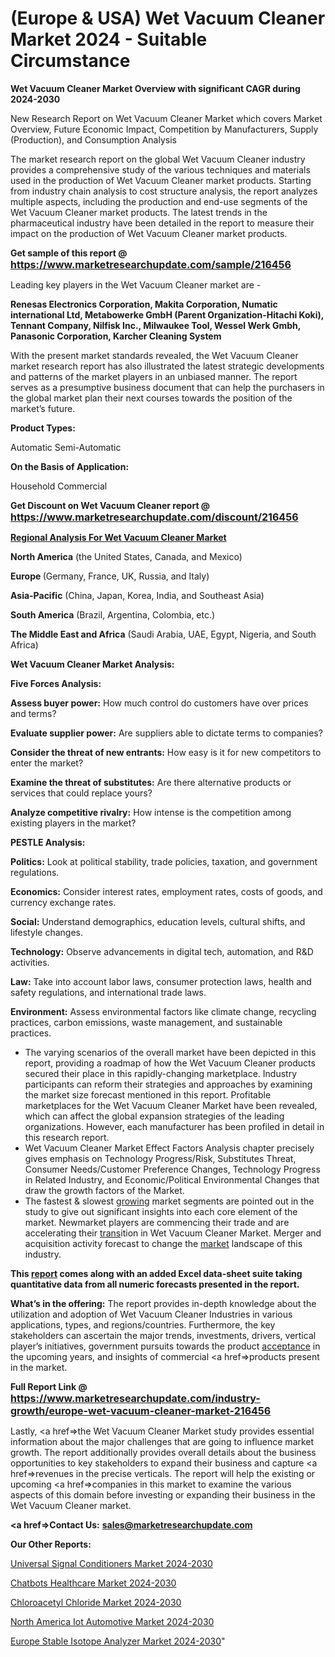 # (Europe & USA) Wet Vacuum Cleaner Market 2024 - Suitable Circumstance

<strong>Wet Vacuum Cleaner Market Overview with significant CAGR during 2024-2030</strong>

New Research Report on Wet Vacuum Cleaner Market which covers Market Overview, Future Economic Impact, Competition by Manufacturers, Supply (Production), and Consumption Analysis

The market research report on the global Wet Vacuum Cleaner industry provides a comprehensive study of the various techniques and materials used in the production of Wet Vacuum Cleaner market products. Starting from industry chain analysis to cost structure analysis, the report analyzes multiple aspects, including the production and end-use segments of the Wet Vacuum Cleaner market products. The latest trends in the pharmaceutical industry have been detailed in the report to measure their impact on the production of Wet Vacuum Cleaner market products.

<strong>Get sample of this report @ <a href=https://www.marketresearchupdate.com/sample/216456><font size=3 color=#0000ff>https://www.marketresearchupdate.com/sample/216456</font></a></strong>

Leading key players in the Wet Vacuum Cleaner market are -

<strong>Renesas Electronics Corporation, Makita Corporation, Numatic international Ltd, Metabowerke GmbH (Parent Organization-Hitachi Koki), Tennant Company, Nilfisk Inc., Milwaukee Tool, Wessel Werk Gmbh, Panasonic Corporation, Karcher Cleaning System</strong>

With the present market standards revealed, the Wet Vacuum Cleaner market research report has also illustrated the latest strategic developments and patterns of the market players in an unbiased manner. The report serves as a presumptive business document that can help the purchasers in the global market plan their next courses towards the position of the market’s future.

<strong>Product Types:</strong>

Automatic
Semi-Automatic

<strong>On the Basis of Application:</strong>

Household
Commercial

<strong>Get Discount on Wet Vacuum Cleaner report @ <a href=https://www.marketresearchupdate.com/discount/216456><font size=3 color=#0000ff>https://www.marketresearchupdate.com/discount/216456</font></a></strong>

<strong><u><b>Regional Analysis For Wet Vacuum Cleaner Market</b></u></strong>

<strong><b>North America</b></strong> (the United States, Canada, and Mexico)

<strong><b>Europe </b></strong>(Germany, France, UK, Russia, and Italy)

<strong><b>Asia-Pacific</b></strong> (China, Japan, Korea, India, and Southeast Asia)

<strong><b>South America</b></strong> (Brazil, Argentina, Colombia, etc.)

<strong><b>The Middle East and Africa</b></strong> (Saudi Arabia, UAE, Egypt, Nigeria, and South Africa)

<strong>Wet Vacuum Cleaner Market Analysis:</strong>

<strong>Five Forces Analysis:</strong>

<strong>Assess buyer power:</strong> How much control do customers have over prices and terms?

<strong>Evaluate supplier power:</strong> Are suppliers able to dictate terms to companies?

<strong>Consider the threat of new entrants:</strong> How easy is it for new competitors to enter the market?

<strong>Examine the threat of substitutes:</strong> Are there alternative products or services that could replace yours?

<strong>Analyze competitive rivalry:</strong> How intense is the competition among existing players in the market?

<strong>PESTLE Analysis:</strong>

<strong>Politics:</strong> Look at political stability, trade policies, taxation, and government regulations.

<strong>Economics:</strong> Consider interest rates, employment rates, costs of goods, and currency exchange rates.

<strong>Social:</strong> Understand demographics, education levels, cultural shifts, and lifestyle changes.

<strong>Technology:</strong> Observe advancements in digital tech, automation, and R&D activities.

<strong>Law:</strong> Take into account labor laws, consumer protection laws, health and safety regulations, and international trade laws.

<strong>Environment:</strong> Assess environmental factors like climate change, recycling practices, carbon emissions, waste management, and sustainable practices.

<ul>
  <li>The varying scenarios of the overall market have been depicted in this report, providing a roadmap of how the Wet Vacuum Cleaner products secured their place in this rapidly-changing marketplace. Industry participants can reform their strategies and approaches by examining the market size forecast mentioned in this report. Profitable marketplaces for the Wet Vacuum Cleaner Market have been revealed, which can affect the global expansion strategies of the leading organizations. However, each manufacturer has been profiled in detail in this research report.</li>
  <li>Wet Vacuum Cleaner Market Effect Factors Analysis chapter precisely gives emphasis on Technology Progress/Risk, Substitutes Threat, Consumer Needs/Customer Preference Changes, Technology Progress in Related Industry, and Economic/Political Environmental Changes that draw the growth factors of the Market.</li>
  <li>The fastest &amp; slowest <a href=ASDF991299>growing</a> market segments are pointed out in the study to give out significant insights into each core element of the market. Newmarket players are commencing their trade and are accelerating their <a href=>trans</a>ition in Wet Vacuum Cleaner Market. Merger and acquisition activity forecast to change the <a href=>market</a> landscape of this industry.</li>
</ul>
<strong>This <a href=>report</a> comes along with an added Excel data-sheet suite taking quantitative data from all numeric forecasts presented in the report.</strong>

<strong>What’s in the offering:</strong> The report provides in-depth knowledge about the utilization and adoption of Wet Vacuum Cleaner Industries in various applications, types, and regions/countries. Furthermore, the key stakeholders can ascertain the major trends, investments, drivers, vertical player’s initiatives, government pursuits towards the product <a href=ASDF881288>acceptance</a> in the upcoming years, and insights of commercial <a href=>products</a> present in the market.

<strong>Full Report Link @ <a href=https://www.marketresearchupdate.com/industry-growth/europe-wet-vacuum-cleaner-market-216456><font size=3 color=#0000ff>https://www.marketresearchupdate.com/industry-growth/europe-wet-vacuum-cleaner-market-216456</font></a></strong>

Lastly, <a href=>the</a> Wet Vacuum Cleaner Market study provides essential information about the major challenges that are going to influence market growth. The report additionally provides overall details about the business opportunities to key stakeholders to expand their business and capture <a href=>revenues</a> in the precise verticals. The report will help the existing or upcoming <a href=>companies</a> in this market to examine the various aspects of this domain before investing or expanding their business in the Wet Vacuum Cleaner market.

<strong><a href=><strong>Contact Us:</strong></a></strong>
<strong>sales@marketresearchupdate.com</strong>

<strong>Our Other Reports:</strong>

<a href=https://www.linkedin.com/pulse/universal-signal-conditioners-market-2023-challenges>Universal Signal Conditioners Market 2024-2030</a>

<a href=https://www.linkedin.com/pulse/chatbots-healthcare-market-outlooks-2023-size>Chatbots Healthcare Market 2024-2030</a>

<a href=https://www.linkedin.com/pulse/chloroacetyl-chloride-market-2023-remarking-enormous-growth>Chloroacetyl Chloride Market 2024-2030</a>

<a href=https://www.linkedin.com/pulse/north-america-iot-automotive-market-tz3af/>North America Iot Automotive Market 2024-2030</a>

<a href=https://www.linkedin.com/pulse/europe-stable-isotope-analyzer-market-kgaof/>Europe Stable Isotope Analyzer Market 2024-2030</a>"
